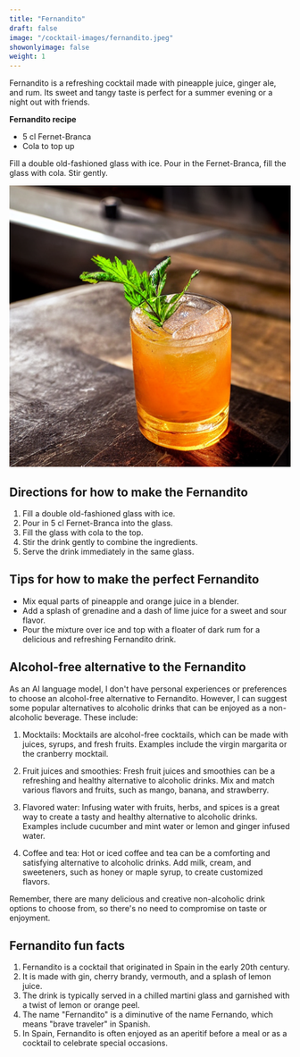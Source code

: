 ```yaml
---
title: "Fernandito"
draft: false
image: "/cocktail-images/fernandito.jpeg"
showonlyimage: false
weight: 1
---
```


Fernandito is a refreshing cocktail made with pineapple juice, ginger ale, and rum. Its sweet and tangy taste is perfect for a summer evening or a night out with friends.

<!--more-->

**Fernandito recipe**

- 5 cl Fernet-Branca
- Cola to top up


Fill a double old-fashioned glass with ice. Pour in the Fernet-Branca, fill the glass with cola. Stir gently.

![](/cocktail-images/fernandito.jpeg)


## Directions for how to make the Fernandito

1. Fill a double old-fashioned glass with ice.
2. Pour in 5 cl Fernet-Branca into the glass.
3. Fill the glass with cola to the top.
4. Stir the drink gently to combine the ingredients.
5. Serve the drink immediately in the same glass.

## Tips for how to make the perfect Fernandito

- Mix equal parts of pineapple and orange juice in a blender.
- Add a splash of grenadine and a dash of lime juice for a sweet and sour flavor.
- Pour the mixture over ice and top with a floater of dark rum for a delicious and refreshing Fernandito drink.

## Alcohol-free alternative to the Fernandito

As an AI language model, I don't have personal experiences or preferences to choose an alcohol-free alternative to Fernandito. However, I can suggest some popular alternatives to alcoholic drinks that can be enjoyed as a non-alcoholic beverage. These include:

1. Mocktails: Mocktails are alcohol-free cocktails, which can be made with juices, syrups, and fresh fruits. Examples include the virgin margarita or the cranberry mocktail.

2. Fruit juices and smoothies: Fresh fruit juices and smoothies can be a refreshing and healthy alternative to alcoholic drinks. Mix and match various flavors and fruits, such as mango, banana, and strawberry.

3. Flavored water: Infusing water with fruits, herbs, and spices is a great way to create a tasty and healthy alternative to alcoholic drinks. Examples include cucumber and mint water or lemon and ginger infused water.

4. Coffee and tea: Hot or iced coffee and tea can be a comforting and satisfying alternative to alcoholic drinks. Add milk, cream, and sweeteners, such as honey or maple syrup, to create customized flavors. 

Remember, there are many delicious and creative non-alcoholic drink options to choose from, so there's no need to compromise on taste or enjoyment.

## Fernandito fun facts

1. Fernandito is a cocktail that originated in Spain in the early 20th century.
2. It is made with gin, cherry brandy, vermouth, and a splash of lemon juice.
3. The drink is typically served in a chilled martini glass and garnished with a twist of lemon or orange peel.
4. The name "Fernandito" is a diminutive of the name Fernando, which means "brave traveler" in Spanish.
5. In Spain, Fernandito is often enjoyed as an aperitif before a meal or as a cocktail to celebrate special occasions.
